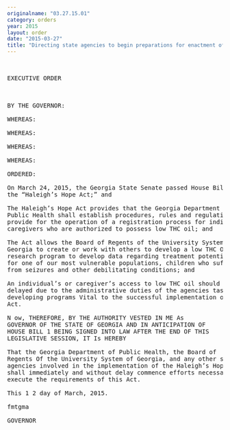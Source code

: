 ```yaml
---
originalname: "03.27.15.01"
category: orders
year: 2015
layout: order
date: "2015-03-27"
title: "Directing state agencies to begin preparations for enactment of House Bill 1, the Haleigh’s Hope Act"
---
```

<pre>
 

EXECUTIVE ORDER

 

BY THE GOVERNOR:

WHEREAS:

WHEREAS:

WHEREAS:

WHEREAS:

ORDERED:

On March 24, 2015, the Georgia State Senate passed House Bill 1,
the “Haleigh’s Hope Act;” and

The Haleigh’s Hope Act provides that the Georgia Department of
Public Health shall establish procedures, rules and regulations, and
provide for the operation of a registration process for individuals or
caregivers who are authorized to possess low THC oil; and

The Act allows the Board of Regents of the University System of
Georgia to create or work with others to develop a low THC Oil
research program to develop data regarding treatment potentials
for one of our most vulnerable populations, children who suffer
from seizures and other debilitating conditions; and

An individual’s or caregiver’s access to low THC oil should not be
delayed due to the administrative duties of the agencies tasked with
developing programs Vital to the successful implementation of this
Act.

N ow, THEREFORE, BY THE AUTHORITY VESTED IN ME As
GOVERNOR OF THE STATE OF GEORGIA AND IN ANTICIPATION OF
HOUSE BILL 1 BEING SIGNED INTO LAW AFTER THE END OF THIS
LEGISLATIVE SESSION, IT Is HEREBY

That the Georgia Department of Public Health, the Board of
Regents Of the University System of Georgia, and any other state
agencies involved in the implementation of the Haleigh’s Hope Act
shall immediately and without delay commence efforts necessary to
execute the requirements of this Act.

This 1 2 day of March, 2015.

fmtgma

GOVERNOR

</pre>
